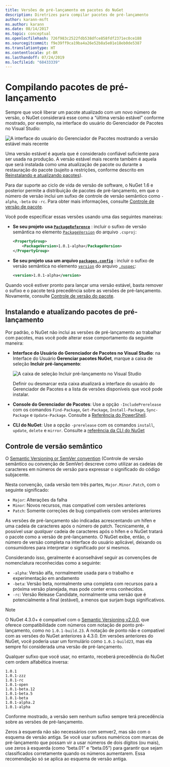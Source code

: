 ```yaml
---
title: Versões de pré-lançamento em pacotes do NuGet
description: Diretrizes para compilar pacotes de pré-lançamento
author: karann-msft
ms.author: karann
ms.date: 08/14/2017
ms.topic: conceptual
ms.openlocfilehash: 726f983c2522fdb538dfce858fdf2371ec0ce188
ms.sourcegitcommit: f9e39ff9ca19ba4a26e52b8a5e01e18eb0de5387
ms.translationtype: HT
ms.contentlocale: pt-BR
ms.lasthandoff: 07/24/2019
ms.locfileid: "68433339"
---
```

# <a name="building-pre-release-packages"></a>Compilando pacotes de pré-lançamento

Sempre que você liberar um pacote atualizado com um novo número de versão, o NuGet considerará esse como a “última versão estável” conforme mostrado, por exemplo, na interface do usuário do Gerenciador de Pacotes no Visual Studio:

![A interface do usuário do Gerenciador de Pacotes mostrando a versão estável mais recente](media/Prerelease_01-LatestStable.png)

Uma versão estável é aquela que é considerado confiável suficiente para ser usada na produção. A versão estável mais recente também é aquela que será instalada como uma atualização de pacote ou durante a restauração do pacote (sujeito a restrições, conforme descrito em [Reinstalando e atualizando pacotes](../consume-packages/reinstalling-and-updating-packages.md)).

Para dar suporte ao ciclo de vida de versão de software, o NuGet 1.6 e posterior permite a distribuição de pacotes de pré-lançamento, em que o número de versão inclui um sufixo de controle de versão semântico como `-alpha`, `-beta` ou `-rc`. Para obter mais informações, consulte [Controle de versão de pacote](../reference/package-versioning.md#pre-release-versions).

Você pode especificar essas versões usando uma das seguintes maneiras:

- **Se seu projeto usa [`PackageReference`](../consume-packages/package-references-in-project-files.md)** : incluir o sufixo de versão semântica no elemento [`PackageVersion`](/dotnet/core/tools/csproj.md#packageversion) do arquivo `.csproj`:

    ```xml
    <PropertyGroup>
        <PackageVersion>1.0.1-alpha</PackageVersion>
    </PropertyGroup>
    ```

- **Se seu projeto usa um arquivo [`packages.config`](../reference/packages-config.md)** : incluir o sufixo de versão semântica no elemento [`version`](../reference/nuspec.md#version) do arquivo [`.nuspec`](../reference/nuspec.md):

    ```xml
    <version>1.0.1-alpha</version>
    ```

Quando você estiver pronto para lançar uma versão estável, basta remover o sufixo e o pacote terá precedência sobre as versões de pré-lançamento. Novamente, consulte [Controle de versão do pacote](../reference/package-versioning.md#pre-release-versions).

## <a name="installing-and-updating-pre-release-packages"></a>Instalando e atualizando pacotes de pré-lançamento

Por padrão, o NuGet não inclui as versões de pré-lançamento ao trabalhar com pacotes, mas você pode alterar esse comportamento da seguinte maneira:

- **Interface do Usuário do Gerenciador de Pacotes no Visual Studio**: na Interface do Usuário **Gerenciar pacotes NuGet**, marque a caixa de seleção **Incluir pré-lançamento**:

    ![A caixa de seleção Incluir pré-lançamento no Visual Studio](media/Prerelease_02-CheckPrerelease.png)

    Definir ou desmarcar esta caixa atualizará a interface do usuário do Gerenciador de Pacotes e a lista de versões disponíveis que você pode instalar.

- **Console do Gerenciador de Pacotes**: Use a opção `-IncludePrerelease` com os comandos `Find-Package`, `Get-Package`, `Install-Package`, `Sync-Package` e `Update-Package`. Consulte a [Referência do PowerShell](../reference/powershell-reference.md).

- **CLI do NuGet**: Use a opção `-prerelease` com os comandos `install`, `update`, `delete` e `mirror`. Consulte a [referência da CLI do NuGet](../reference/nuget-exe-cli-reference.md)

## <a name="semantic-versioning"></a>Controle de versão semântico

O [Semantic Versioning or SemVer convention](http://semver.org/spec/v1.0.0.html) (Controle de versão semântico ou convenção de SemVer) descreve como utilizar as cadeias de caracteres em números de versão para expressar o significado do código subjacente.

Nesta convenção, cada versão tem três partes, `Major.Minor.Patch`, com o seguinte significado:

- `Major`: Alterações da falha
- `Minor`: Novos recursos, mas compatível com versões anteriores
- `Patch`: Somente correções de bug compatíveis com versões anteriores

As versões de pré-lançamento são indicadas acrescentando um hífen e uma cadeia de caracteres após o número de patch. Tecnicamente, é possível usar *qualquer* cadeia de caracteres após o hífen e o NuGet tratará o pacote como a versão de pré-lançamento. O NuGet exibe, então, o número de versão completa na interface do usuário aplicável, deixando os consumidores para interpretar o significado por si mesmos.

Considerando isso, geralmente é aconselhável seguir as convenções de nomenclatura reconhecidas como a seguinte:

- `-alpha`: Versão alfa, normalmente usada para o trabalho e experimentação em andamento
- `-beta`: Versão beta, normalmente uma completa com recursos para a próxima versão planejada, mas pode conter erros conhecidos.
- `-rc`: Versão Release Candidate, normalmente uma versão que é potencialmente a final (estável), a menos que surjam bugs significativos.

> [!Note]
> O NuGet 4.3.0+ é compatível com o [Semantic Versioning v2.0.0](http://semver.org/spec/v2.0.0.html), que oferece compatibilidade com números com notação de ponto pré-lançamento, como no `1.0.1-build.23`. A notação de ponto não e compatível com as versões do NuGet anteriores à 4.3.0. Em versões anteriores do NuGet, você poderia usar um formulário como `1.0.1-build23`, mas ela sempre foi considerada uma versão de pré-lançamento.

Qualquer sufixo que você usar, no entanto, receberá precedência do NuGet cem ordem alfabética inversa:

    1.0.1
    1.0.1-zzz
    1.0.1-rc
    1.0.1-open
    1.0.1-beta.12
    1.0.1-beta.5
    1.0.1-beta
    1.0.1-alpha.2
    1.0.1-alpha

Conforme mostrado, a versão sem nenhum sufixo sempre terá precedência sobre as versões de pré-lançamento.

Zeros à esquerda não são necessários com semver2, mas são com o esquema de versão antiga. Se você usar sufixos numéricos com marcas de pré-lançamento que possam vir a usar números de dois dígitos (ou mais), use zeros à esquerda (como “beta.01” e “beta.05”) para garantir que sejam classificados corretamente quando os números aumentarem. Essa recomendação só se aplica ao esquema de versão antiga.

